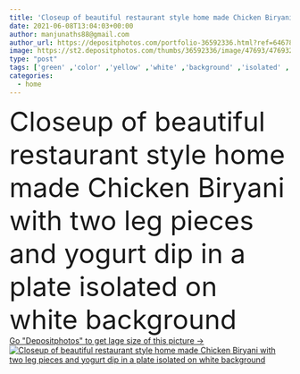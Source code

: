 ```yaml
---
title: 'Closeup of beautiful restaurant style home made Chicken Biryani with two leg pieces and yogurt dip in a plate isolated on white background'
date: 2021-06-08T13:04:03+00:00
author: manjunaths88@gmail.com
author_url: https://depositphotos.com/portfolio-36592336.html?ref=64678756
image: https://st2.depositphotos.com/thumbs/36592336/image/47693/476932758/api_thumb_450.jpg?forcejpeg=true
type: "post"
tags: ['green' ,'color' ,'yellow' ,'white' ,'background' ,'isolated' ,'closeup' ,'healthy' ,'meat' ,'piece' ,'food' ,'cuisine' ,'fillet' ,'plate' ,'cup' ,'tasty' ,'delicious' ,'meal' ,'dish' ,'restaurant' ,'tomato' ,'style' ,'chicken' ,'sauce' ,'spicy' ,'dinner' ,'lunch' ,'blur' ,'eat' ,'bowl' ,'gourmet' ,'traditional' ,'two' ,'legs' ,'asian' ,'asia' ,'cooked' ,'india' ,'indian' ,'rice' ,'dip' ,'curd' ,'yogurt' ,'local' ,'bangalore' ,'karnataka' ,'biryani' ,'selective focus' ,'home made' ,'non veg' ]
categories: 
  - home
---
```

<div aling="center">
            <font size="60"> Closeup of beautiful restaurant style home made Chicken Biryani with two leg pieces and yogurt dip in a plate isolated on white background</font>   
</div>
<div>
    <a href='https://st2.depositphotos.com/thumbs/36592336/image/47693/476932758/api_thumb_450.jpg?forcejpeg=true?ref=64678756' target=_blank > Go "Depositphotos" to get lage size of this picture ->
        <img href='https://st2.depositphotos.com/thumbs/36592336/image/47693/476932758/api_thumb_450.jpg?forcejpeg=true?ref=64678756' src='https://st2.depositphotos.com/36592336/47693/i/950/depositphotos_476932758-stock-photo-closeup-beautiful-restaurant-style-home.jpg?forcejpeg=true' alt='Closeup of beautiful restaurant style home made Chicken Biryani with two leg pieces and yogurt dip in a plate isolated on white background' >
    </a>
</div>
